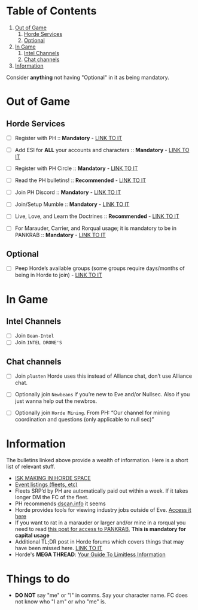 
# Table of Contents

1.  [Out of Game](#org0e7a963)
    1.  [Horde Services](#orgc5a218e)
    2.  [Optional](#org0c81cba)
2.  [In Game](#orgd52fe44)
    1.  [Intel Channels](#orgf125f8c)
    2.  [Chat channels](#org598f921)
3.  [Information](#org3e44fb6)

Consider **anything** not having "Optional" in it as being mandatory.

<a id="org0e7a963"></a>

# Out of Game


<a id="orgc5a218e"></a>

## Horde Services

-   [ ] Register with PH :: **Mandatory** - [LINK TO IT](https://www.pandemic-horde.org/)
-   [ ] Add ESI for **ALL** your accounts and characters :: **Mandatory** - [LINK TO IT](https://www.pandemic-horde.org/settings/infoscopes/scopes)
-   [ ] Register with PH Circle :: **Mandatory** - [LINK TO IT](https://circle.pandemic-horde.org/)
-   [ ] Read the PH bulletins! :: **Recommended** - [LINK TO IT](https://www.pandemic-horde.org/information/corporationbulletin/index)
-   [ ] Join PH Discord :: **Mandatory** - [LINK TO IT](https://www.pandemic-horde.org/settings/discord/guided)
-   [ ] Join/Setup Mumble :: **Mandatory** - [LINK TO IT](https://www.pandemic-horde.org/settings/mumble/guided)
-   [ ] Live, Love, and Learn the Doctrines :: **Recommended** - [LINK TO IT](https://www.pandemic-horde.org/forum/index.php?threads/official-horde-doctrine-list.3308/)
-   [ ] For Marauder, Carrier, and Rorqual usage; it is mandatory to be in PANKRAB :: **Mandatory** - [LINK TO IT]([https://www.pandemic-horde.org/forum/index.php?threads/info-horde-capital-group-skill-requirements-and-applying.2199/](https://www.pandemic-horde.org/forum/index.php?threads/b-i-g-pankrab-hordes-umbrella-how-to-use-it-and-pve-guides-fits-2-1-updated-2023-11-20.3893/#post-26218))


<a id="org0c81cba"></a>

## Optional

-   [ ] Peep Horde&rsquo;s available groups (some groups require days/months of being in Horde to join) - [LINK TO IT](https://www.pandemic-horde.org/settings/groups)


<a id="orgd52fe44"></a>

# In Game


<a id="orgf125f8c"></a>

## Intel Channels

-   [ ] Join `Bean-Intel`
-   [ ] Join `INTEL DRONE'S`

<a id="org598f921"></a>

## Chat channels

-   [ ] Join `plusten` Horde uses this instead of Alliance chat, don&rsquo;t use Alliance chat.
-   [ ] Optionally join `Newbeans` if you&rsquo;re new to Eve and/or Nullsec. Also if you just wanna help out the newbros.
-   [ ] Optionally join `Horde Mining`. From PH: &ldquo;Our channel for mining coordination and questions (only applicable to null sec)&rdquo;


<a id="org3e44fb6"></a>

# Information
The bulletins linked above provide a wealth of information. Here is a short list of relevant stuff.
-   [ISK MAKING IN HORDE SPACE](https://www.pandemic-horde.org/forum/index.php?threads/horde-isk-making-rules-areas-and-industry-areas-v-2-0.3738/)
-   [Event listings (fleets, etc)](https://www.pandemic-horde.org/events/upcoming)
-   Fleets SRP&rsquo;d by PH are automatically paid out within a week. If it takes longer DM the FC of the fleet.
-   PH recommends [dscan.info](https://dscan.info/) it seems
-   Horde provides tools for viewing industry jobs outside of Eve. [Access it here](https://www.pandemic-horde.org/industry)
-   If you want to rat in a marauder or larger and/or mine in a rorqual you need to read [this post for access to PANKRAB](https://www.pandemic-horde.org/forum/index.php?threads/under-construction.3893/#post-26218), **This is mandatory for capital usage**
-   Additional TL;DR post in Horde forums which covers things that may have been missed here. [LINK TO IT](https://www.pandemic-horde.org/forum/index.php?threads/i-just-landed-in-mj-5f9-now-what-veteran-player-new-corp-edition.3602/)
-   Horde's **MEGA THREAD**: [Your Guide To Limitless Information](https://www.pandemic-horde.org/forum/index.php?threads/megathread-pandemic-horde-forums-your-guide-to-limitless-information-updated-2022-08-23.824/) 

# Things to do
- **DO NOT** say "me" or "I" in comms. Say your character name. FC does not know who "I am" or who "me" is.
